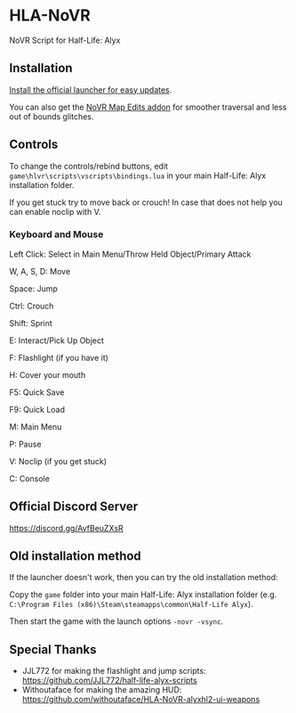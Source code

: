 # HLA-NoVR
NoVR Script for Half-Life: Alyx

## Installation
[Install the official launcher for easy updates](https://github.com/bfeber/HLA-NoVR-Launcher#installation-and-usage).

You can also get the [NoVR Map Edits addon](https://steamcommunity.com/sharedfiles/filedetails/?id=2956743603) for smoother traversal and less out of bounds glitches.

## Controls
To change the controls/rebind buttons, edit ``game\hlvr\scripts\vscripts\bindings.lua`` in your main Half-Life: Alyx installation folder.

If you get stuck try to move back or crouch! In case that does not help you can enable noclip with V.

### Keyboard and Mouse
Left Click: Select in Main Menu/Throw Held Object/Primary Attack

W, A, S, D: Move

Space: Jump

Ctrl: Crouch

Shift: Sprint

E: Interact/Pick Up Object

F: Flashlight (if you have it)

H: Cover your mouth

F5: Quick Save

F9: Quick Load

M: Main Menu

P: Pause

V: Noclip (if you get stuck)

C: Console

## Official Discord Server
https://discord.gg/AyfBeuZXsR

## Old installation method
If the launcher doesn't work, then you can try the old installation method:

Copy the ``game`` folder into your main Half-Life: Alyx installation folder (e.g. ``C:\Program Files (x86)\Steam\steamapps\common\Half-Life Alyx``).

Then start the game with the launch options ``-novr -vsync``.

## Special Thanks
- JJL772 for making the flashlight and jump scripts: https://github.com/JJL772/half-life-alyx-scripts
- Withoutaface for making the amazing HUD: https://github.com/withoutaface/HLA-NoVR-alyxhl2-ui-weapons
